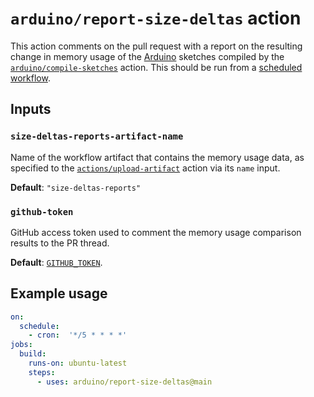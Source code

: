 # `arduino/report-size-deltas` action

This action comments on the pull request with a report on the resulting change in memory usage of the [Arduino](https://www.arduino.cc/) sketches compiled by the [`arduino/compile-sketches`](https://github.com/arduino/compile-sketches) action. This should be run from a [scheduled workflow](https://help.github.com/en/actions/reference/workflow-syntax-for-github-actions#onschedule).

## Inputs

### `size-deltas-reports-artifact-name`

Name of the workflow artifact that contains the memory usage data, as specified to the [`actions/upload-artifact`](https://github.com/actions/upload-artifact) action via its `name` input.

**Default**: `"size-deltas-reports"`

### `github-token`

GitHub access token used to comment the memory usage comparison results to the PR thread.

**Default**: [`GITHUB_TOKEN`](https://help.github.com/en/actions/configuring-and-managing-workflows/authenticating-with-the-github_token).

## Example usage

```yaml
on:
  schedule:
    - cron:  '*/5 * * * *'
jobs:
  build:
    runs-on: ubuntu-latest
    steps:
      - uses: arduino/report-size-deltas@main
```
